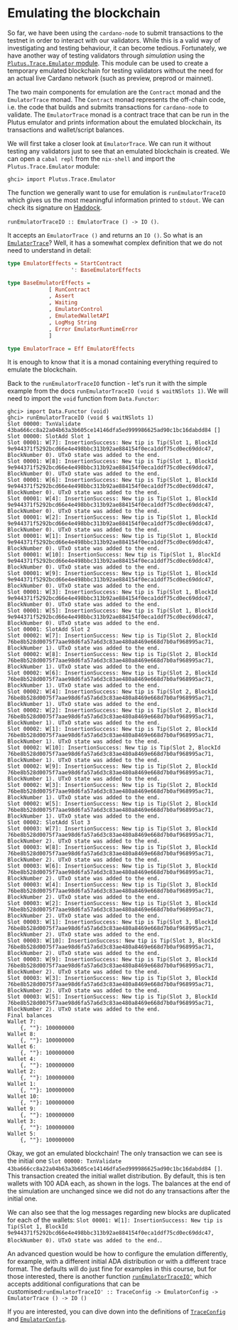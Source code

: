 # Emulating the blockchain

So far, we have been using the `cardano-node` to submit transactions to the testnet in order to interact with our validators. While this is a valid way of investigating and testing behaviour, it can become tedious. Fortunately, we have another way of testing validators through _simulation_ using the [`Plutus.Trace.Emulator` module](https://intersectmbo.github.io/plutus-apps/main/plutus-contract/html/Plutus-Trace-Emulator.html). This module can be used to create a temporary emulated blockchain for testing validators without the need for an actual live Cardano network (such as preview, preprod or mainnet).

The two main components for emulation are the `Contract` monad and the `EmulatorTrace` monad. The `Contract` monad represents the off-chain code, i.e. the code that builds and submits transactions for `cardano-node` to validate. The `EmulatorTrace` monad is a contract trace that can be run in the Plutus emulator and prints information about the emulated blockchain, its transactions and wallet/script balances.

We will first take a closer look at `EmulatorTrace`. We can run it without testing any validators just to see that an emulated blockchain is created. We can open a `cabal repl` from the `nix-shell` and import the `Plutus.Trace.Emulator` module:

```
ghci> import Plutus.Trace.Emulator
```

The function we generally want to use for emulation is `runEmulatorTraceIO` which gives us the most meaningful information printed to `stdout`. We can check its signature on [Haddock](https://intersectmbo.github.io/plutus-apps/main/plutus-contract/html/Plutus-Trace-Emulator.html#v:runEmulatorTraceIO).

`runEmulatorTraceIO :: EmulatorTrace () -> IO ()`.

It accepts an `EmulatorTrace ()` and returns an `IO ()`. So what is an [`EmulatorTrace`](https://intersectmbo.github.io/plutus-apps/main/plutus-contract/html/Plutus-Trace-Emulator.html#t:EmulatorTrace)? Well, it has a somewhat complex definition that we do not need to understand in detail:

```haskell
type EmulatorEffects = StartContract
                    ': BaseEmulatorEffects

type BaseEmulatorEffects =
             [ RunContract
             , Assert
             , Waiting
             , EmulatorControl
             , EmulatedWalletAPI
             , LogMsg String
             , Error EmulatorRuntimeError
             ]

type EmulatorTrace = Eff EmulatorEffects
```

It is enough to know that it is a monad containing everything required to emulate the blockchain.

Back to the `runEmulatorTraceIO` function - let's run it with the simple example from the docs `runEmulatorTraceIO (void $ waitNSlots 1)`. We will need to import the `void` function from `Data.Functor`:

```
ghci> import Data.Functor (void)
ghci> runEmulatorTraceIO (void $ waitNSlots 1)
Slot 00000: TxnValidate 43ba666cc8a22a04b63a3b605ce14146dfa5ed999986625ad90c1bc16dabdd84 []
Slot 00000: SlotAdd Slot 1
Slot 00001: W[7]: InsertionSuccess: New tip is Tip(Slot 1, BlockId 9e944371f5292bcd66e4e498bbc313b92ae884154f0eca1ddf75cd0ec69ddc47, BlockNumber 0). UTxO state was added to the end.
Slot 00001: W[8]: InsertionSuccess: New tip is Tip(Slot 1, BlockId 9e944371f5292bcd66e4e498bbc313b92ae884154f0eca1ddf75cd0ec69ddc47, BlockNumber 0). UTxO state was added to the end.
Slot 00001: W[6]: InsertionSuccess: New tip is Tip(Slot 1, BlockId 9e944371f5292bcd66e4e498bbc313b92ae884154f0eca1ddf75cd0ec69ddc47, BlockNumber 0). UTxO state was added to the end.
Slot 00001: W[4]: InsertionSuccess: New tip is Tip(Slot 1, BlockId 9e944371f5292bcd66e4e498bbc313b92ae884154f0eca1ddf75cd0ec69ddc47, BlockNumber 0). UTxO state was added to the end.
Slot 00001: W[2]: InsertionSuccess: New tip is Tip(Slot 1, BlockId 9e944371f5292bcd66e4e498bbc313b92ae884154f0eca1ddf75cd0ec69ddc47, BlockNumber 0). UTxO state was added to the end.
Slot 00001: W[1]: InsertionSuccess: New tip is Tip(Slot 1, BlockId 9e944371f5292bcd66e4e498bbc313b92ae884154f0eca1ddf75cd0ec69ddc47, BlockNumber 0). UTxO state was added to the end.
Slot 00001: W[10]: InsertionSuccess: New tip is Tip(Slot 1, BlockId 9e944371f5292bcd66e4e498bbc313b92ae884154f0eca1ddf75cd0ec69ddc47, BlockNumber 0). UTxO state was added to the end.
Slot 00001: W[9]: InsertionSuccess: New tip is Tip(Slot 1, BlockId 9e944371f5292bcd66e4e498bbc313b92ae884154f0eca1ddf75cd0ec69ddc47, BlockNumber 0). UTxO state was added to the end.
Slot 00001: W[3]: InsertionSuccess: New tip is Tip(Slot 1, BlockId 9e944371f5292bcd66e4e498bbc313b92ae884154f0eca1ddf75cd0ec69ddc47, BlockNumber 0). UTxO state was added to the end.
Slot 00001: W[5]: InsertionSuccess: New tip is Tip(Slot 1, BlockId 9e944371f5292bcd66e4e498bbc313b92ae884154f0eca1ddf75cd0ec69ddc47, BlockNumber 0). UTxO state was added to the end.
Slot 00001: SlotAdd Slot 2
Slot 00002: W[7]: InsertionSuccess: New tip is Tip(Slot 2, BlockId 76be8b528d0075f7aae98d6fa57a6d3c83ae480a8469e668d7b0af968995ac71, BlockNumber 1). UTxO state was added to the end.
Slot 00002: W[8]: InsertionSuccess: New tip is Tip(Slot 2, BlockId 76be8b528d0075f7aae98d6fa57a6d3c83ae480a8469e668d7b0af968995ac71, BlockNumber 1). UTxO state was added to the end.
Slot 00002: W[6]: InsertionSuccess: New tip is Tip(Slot 2, BlockId 76be8b528d0075f7aae98d6fa57a6d3c83ae480a8469e668d7b0af968995ac71, BlockNumber 1). UTxO state was added to the end.
Slot 00002: W[4]: InsertionSuccess: New tip is Tip(Slot 2, BlockId 76be8b528d0075f7aae98d6fa57a6d3c83ae480a8469e668d7b0af968995ac71, BlockNumber 1). UTxO state was added to the end.
Slot 00002: W[2]: InsertionSuccess: New tip is Tip(Slot 2, BlockId 76be8b528d0075f7aae98d6fa57a6d3c83ae480a8469e668d7b0af968995ac71, BlockNumber 1). UTxO state was added to the end.
Slot 00002: W[1]: InsertionSuccess: New tip is Tip(Slot 2, BlockId 76be8b528d0075f7aae98d6fa57a6d3c83ae480a8469e668d7b0af968995ac71, BlockNumber 1). UTxO state was added to the end.
Slot 00002: W[10]: InsertionSuccess: New tip is Tip(Slot 2, BlockId 76be8b528d0075f7aae98d6fa57a6d3c83ae480a8469e668d7b0af968995ac71, BlockNumber 1). UTxO state was added to the end.
Slot 00002: W[9]: InsertionSuccess: New tip is Tip(Slot 2, BlockId 76be8b528d0075f7aae98d6fa57a6d3c83ae480a8469e668d7b0af968995ac71, BlockNumber 1). UTxO state was added to the end.
Slot 00002: W[3]: InsertionSuccess: New tip is Tip(Slot 2, BlockId 76be8b528d0075f7aae98d6fa57a6d3c83ae480a8469e668d7b0af968995ac71, BlockNumber 1). UTxO state was added to the end.
Slot 00002: W[5]: InsertionSuccess: New tip is Tip(Slot 2, BlockId 76be8b528d0075f7aae98d6fa57a6d3c83ae480a8469e668d7b0af968995ac71, BlockNumber 1). UTxO state was added to the end.
Slot 00002: SlotAdd Slot 3
Slot 00003: W[7]: InsertionSuccess: New tip is Tip(Slot 3, BlockId 76be8b528d0075f7aae98d6fa57a6d3c83ae480a8469e668d7b0af968995ac71, BlockNumber 2). UTxO state was added to the end.
Slot 00003: W[8]: InsertionSuccess: New tip is Tip(Slot 3, BlockId 76be8b528d0075f7aae98d6fa57a6d3c83ae480a8469e668d7b0af968995ac71, BlockNumber 2). UTxO state was added to the end.
Slot 00003: W[6]: InsertionSuccess: New tip is Tip(Slot 3, BlockId 76be8b528d0075f7aae98d6fa57a6d3c83ae480a8469e668d7b0af968995ac71, BlockNumber 2). UTxO state was added to the end.
Slot 00003: W[4]: InsertionSuccess: New tip is Tip(Slot 3, BlockId 76be8b528d0075f7aae98d6fa57a6d3c83ae480a8469e668d7b0af968995ac71, BlockNumber 2). UTxO state was added to the end.
Slot 00003: W[2]: InsertionSuccess: New tip is Tip(Slot 3, BlockId 76be8b528d0075f7aae98d6fa57a6d3c83ae480a8469e668d7b0af968995ac71, BlockNumber 2). UTxO state was added to the end.
Slot 00003: W[1]: InsertionSuccess: New tip is Tip(Slot 3, BlockId 76be8b528d0075f7aae98d6fa57a6d3c83ae480a8469e668d7b0af968995ac71, BlockNumber 2). UTxO state was added to the end.
Slot 00003: W[10]: InsertionSuccess: New tip is Tip(Slot 3, BlockId 76be8b528d0075f7aae98d6fa57a6d3c83ae480a8469e668d7b0af968995ac71, BlockNumber 2). UTxO state was added to the end.
Slot 00003: W[9]: InsertionSuccess: New tip is Tip(Slot 3, BlockId 76be8b528d0075f7aae98d6fa57a6d3c83ae480a8469e668d7b0af968995ac71, BlockNumber 2). UTxO state was added to the end.
Slot 00003: W[3]: InsertionSuccess: New tip is Tip(Slot 3, BlockId 76be8b528d0075f7aae98d6fa57a6d3c83ae480a8469e668d7b0af968995ac71, BlockNumber 2). UTxO state was added to the end.
Slot 00003: W[5]: InsertionSuccess: New tip is Tip(Slot 3, BlockId 76be8b528d0075f7aae98d6fa57a6d3c83ae480a8469e668d7b0af968995ac71, BlockNumber 2). UTxO state was added to the end.
Final balances
Wallet 7: 
    {, ""}: 100000000
Wallet 8: 
    {, ""}: 100000000
Wallet 6: 
    {, ""}: 100000000
Wallet 4: 
    {, ""}: 100000000
Wallet 2: 
    {, ""}: 100000000
Wallet 1: 
    {, ""}: 100000000
Wallet 10: 
    {, ""}: 100000000
Wallet 9: 
    {, ""}: 100000000
Wallet 3: 
    {, ""}: 100000000
Wallet 5: 
    {, ""}: 100000000
```

Okay, we got an emulated blockchain! The only transaction we can see is the initial one `Slot 00000: TxnValidate 43ba666cc8a22a04b63a3b605ce14146dfa5ed999986625ad90c1bc16dabdd84 []`. This transaction created the initial wallet distribution. By default, this is ten wallets with 100 ADA each, as shown in the logs. The balances at the end of the simulation are unchanged since we did not do any transactions after the initial one.

We can also see that the log messages regarding new blocks are duplicated for each of the wallets: `Slot 00001: W[1]: InsertionSuccess: New tip is Tip(Slot 1, BlockId 9e944371f5292bcd66e4e498bbc313b92ae884154f0eca1ddf75cd0ec69ddc47, BlockNumber 0). UTxO state was added to the end.`.

An advanced question would be how to configure the emulation differently, for example, with a different initial ADA distribution or with a different trace format. The defaults will do just fine for examples in this course, but for those interested, there is another function [`runEmulatorTraceIO'`](https://intersectmbo.github.io/plutus-apps/main/plutus-contract/html/Plutus-Trace-Emulator.html#v:runEmulatorTraceIO-39-) which accepts additional configurations that can be customised:`runEmulatorTraceIO' :: TraceConfig -> EmulatorConfig -> EmulatorTrace () -> IO ()`

If you are interested, you can dive down into the definitions of [`TraceConfig`](https://intersectmbo.github.io/plutus-apps/main/plutus-contract/html/Plutus-Trace-Emulator.html#t:TraceConfig) and [`EmulatorConfig`](https://intersectmbo.github.io/plutus-apps/main/plutus-contract/html/Plutus-Trace-Emulator.html#t:EmulatorConfig).
